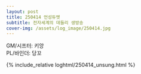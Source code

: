 ```yaml
---
layout: post
title: 250414 언성듀엣
subtitle: 전자세계의 데들리 생방송
cover-img: /assets/log_image/250414.jpg
---
```


GM/시프터: 키앙  
PL/바인더: 당꼬


{% include_relative loghtml/250414_unsung.html %}

